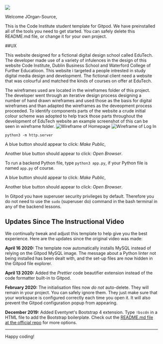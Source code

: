 <img src="https://codeinstitute.s3.amazonaws.com/fullstack/ci_logo_small.png" style="margin: 0;">

Welcome JOrgan-Source,

This is the Code Institute student template for Gitpod. We have preinstalled all of the tools you need to get started. You can safely delete this README.md file, or change it for your own project.

##UX

This website designed for a fictional digital design school called EduTech. The developer made use of a variety of infulences in the design
of this website Code Institute, Dublin Business School and Waterford College of Further Educatioon.
This website i targeted a people intrested in study digital media design and development. The fictional client need a website that was colourful and matched the kinds of courses on offer at EduTech.

The wireframes used are located in the wireframes folder of this project. The developer went through an iterative design process designing a number of hand drawn wireframes and used those as the basis for digital wireframes and than adapted the wireframes as the deveopment process proceeded.
To identify components parts of the website a crude initial colour scheme was adopted to help track those parts throughout the development of EduTech website an example screenshot of this can be seen in wireframe folder.
![Wireframe of Homepage](https://github.com/JOrgan-Source/MilestoneProject1JOrgan/wireframes/EduTechHomepage.png)
![Wireframe of Log In](https://github.com/JOrgan-Source/MilestoneProject1JOrgan/wireframes/EduTechHomepage.png)


`python3 -m http.server`

A blue button should appear to click: *Make Public*,

Another blue button should appear to click: *Open Browser*.

To run a backend Python file, type `python3 app.py`, if your Python file is named `app.py` of course.

A blue button should appear to click: *Make Public*,

Another blue button should appear to click: *Open Browser*.

In Gitpod you have superuser security privileges by default. Therefore you do not need to use the `sudo` (superuser do) command in the bash terminal in any of the backend lessons.

## Updates Since The Instructional Video

We continually tweak and adjust this template to help give you the best experience. Here are the updates since the original video was made:

**April 16 2020:** The template now automatically installs MySQL instead of relying on the Gitpod MySQL image. The message about a Python linter not being installed has been dealt with, and the set-up files are now hidden in the Gitpod file explorer.

**April 13 2020:** Added the _Prettier_ code beautifier extension instead of the code formatter built-in to Gitpod.

**February 2020:** The initialisation files now _do not_ auto-delete. They will remain in your project. You can safely ignore them. They just make sure that your workspace is configured correctly each time you open it. It will also prevent the Gitpod configuration popup from appearing.

**December 2019:** Added Eventyret's Bootstrap 4 extension. Type `!bscdn` in a HTML file to add the Bootstrap boilerplate. Check out the <a href="https://github.com/Eventyret/vscode-bcdn" target="_blank">README.md file at the official repo</a> for more options.

--------

Happy coding!
